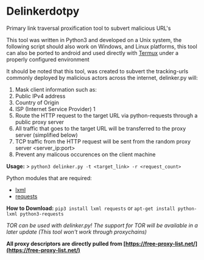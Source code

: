 # Delinkerdotpy
Primary link traversal proxification tool to subvert malicious URL's

This tool was written in Python3 and developed on a Unix system, the following script should also work on Windows, and Linux platforms, this tool can also be ported to android and used directly with [Termux](https://termux.com/) under a properly configured environment

It should be noted that this tool, was created to subvert the tracking-urls commonly deployed by malicious actors across the internet, delinker.py will:

1. Mask client information such as:
  1. Public IPv4 address
  1. Country of Origin
  1. ISP (Internet Service Provider)
  1
1. Route the HTTP request to the target URL via python-requests through a public proxy server
  1. All traffic that goes to the target URL will be transferred to the proxy server (simplified below)
  1. TCP traffic from the HTTP request will be sent from the random proxy server <server_ip:port>
1. Prevent any malicous occurences on the client machine

**Usage:** > `python3 delinker.py -t <target_link> -r <request_count>`

Python modules that are required:

* [lxml](https://lxml.de/)
* [requests](https://packages.debian.org/search?keywords=python3-requests)

**How to Download:**
`pip3 install lxml requests`
or
`apt-get install python-lxml python3-requests`

*TOR can be used with delinker.py! The support for TOR will be available in a later update (This tool won't work through proxychains)*

**All proxy descriptors are directly pulled from [https://free-proxy-list.net/](https://free-proxy-list.net/)**
